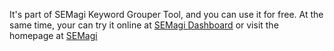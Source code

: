 It's part of SEMagi Keyword Grouper Tool, and you can use it for free. At the same time, your can try it online at [SEMagi Dashboard](https://dashboard.semagi.com) or visit the homepage at <a href="http://semagi.com/" rel="dofollow">SEMagi</a>
